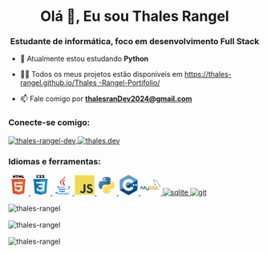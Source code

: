 <h1 align="center">Olá 👋, Eu sou Thales Rangel</h1>
<h3 align="center">Estudante de informática, foco em desenvolvimento Full Stack</h3>

- 🌱 Atualmente estou estudando **Python**

- 👨‍💻 Todos os meus projetos estão disponíveis em [https://thales-rangel.github.io/Thales -Rangel-Portifolio/](https://thales-rangel.github.io/Thales-Rangel-Portifolio/)

- 📫 Fale comigo por **thalesranDev2024@gmail.com**

<h3 align="left">Conecte-se comigo:</h3>
<p align="left">
  <a href="https://www.linkedin.com/in/thales-rangel-dev/" target="blank">
    <img align="center" src="https://raw.githubusercontent.com/rahuldkjain/github-profile-readme-generator/master/src/images/icons/Social/linked-in-alt.svg" alt="thales-rangel-dev" height="30" width=" 40">
  </a>
  <a href="https://instagram.com/thales.dev" target="blank">
    <img align="center" src="https://raw.githubusercontent.com/rahuldkjain/github-profile-readme-generator/master/src/images/icons/Social/instagram.svg" alt="thales.dev" height="30" width="40" />
  </a>
</p>

<h3 align="left">Idiomas e ferramentas:</h3>
<p align="left"> 
  <a href="https://www.w3.org/html/" target="_blank" rel="noreferrer"> 
    <img src="https://raw.githubusercontent.com/devicons/devicon/master/icons/html5/html5-original-wordmark.svg" alt="html5" width="40" height="40"/> 
  </a>
  
  <a href="https://www.w3schools.com/css/" target="_blank" rel="noreferrer"> 
    <img src="https://raw.githubusercontent.com/devicons/devicon/master/icons/css3/css3-original-wordmark.svg" alt="css3" width="40" height="40"/> 
  </a>
  
  <a href="https://www.java.com" target="_blank" rel="noreferrer"> 
    <img src="https://raw.githubusercontent.com/devicons/devicon/master/icons/java/java-original.svg" alt="java" width="40" altura ="40"/> 
  </a>
  
  <a href="https://developer.mozilla.org/en-US/docs/Web/JavaScript" target="_blank" rel="noreferrer"> 
    <img src= "https://raw.githubusercontent.com/devicons/devicon/master/icons/javascript/javascript-original.svg" alt="javascript" width="40" height="40"/> 
  </a> 
  
  <a href="https://www.python.org" target="_blank" rel ="noreferrer"> 
    <img src="https://raw.githubusercontent.com/devicons/devicon/master/icons/python/python-original.svg" alt="python" width="40" height="40 "/> 
  </a> 
  
  <a href="https://www.w3schools.com/cpp/" target="_blank" rel="noreferrer"> 
    <img src="https://raw.githubusercontent.com/devicons/devicon/master/icons/cplusplus/cplusplus-original.svg" alt="cplusplus" width="40" height="40"/> 
  </a> 
  
  <a href="https://www.mysql.com/" target="_blank" rel="noreferrer"> 
    <img src="https://raw.githubusercontent.com/devicons/devicon/master/icons/mysql/mysql-original-wordmark.svg" alt="mysql" width="40" height="40"/> 
  </a> 
  
  <a href="https://www.sqlite.org/" target="_blank" rel="noreferrer"> 
    <img src="https://www.vectorlogo.zone/logos/sqlite/sqlite-icon.svg" alt="sqlite" width="40" height="40"/> 
  </a> 
  
  <a href="https://git-scm.com/" target="_blank" rel="noreferrer"> 
    <img src="https://www.vectorlogo.zone/logos/git-scm/git-scm-icon.svg" alt="git" width="40" height="40"/> 
  </a> 
</p>

<p>
  <img align="center" src="https://github-readme-stats.vercel.app/api/top-langs?username=thales-rangel&show_icons=true&locale=en&layout=compact" alt="thales-rangel" />
</p>

<p>
  <img align="center" src="https://github-readme-stats.vercel.app/api?username=thales-rangel&show_icons=true&locale=en" alt="thales-rangel" />
</p>

<p>
  <img align="center" src ="https://github-readme-streak-stats.herokuapp.com/?user=thales-rangel&" alt="thales-rangel" />
</p>
